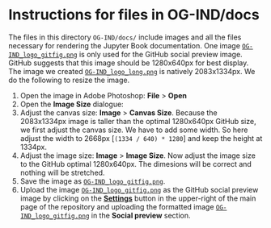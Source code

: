 # Instructions for files in OG-IND/docs
The files in this directory `OG-IND/docs/` include images and all the files necessary for rendering the Jupyter Book documentation. One image [`OG-IND_logo_gitfig.png`](docs/OG-IND_logo_gitfig.png) is only used for the GitHub social preview image. GitHub suggests that this image should be 1280x640px for best display. The image we created [`OG-IND_logo_long.png`](docs/OG-IND_logo_long.png) is natively 2083x1334px. We do the following to resize the image.

1. Open the image in Adobe Photoshop: **File** > **Open**
2. Open the **Image Size** dialogue:
3. Adjust the canvas size: **Image** > **Canvas Size**. Because the 2083x1334px image is taller than the optimal 1280x640px GitHub size, we first adjust the canvas size. We have to add some width. So here adjust the width to 2668px [`(1334 / 640) * 1280`] and keep the height at 1334px.
4. Adjust the image size: **Image** > **Image Size**. Now adjust the image size to the GitHub optimal 1280x640px. The dimesions will be correct and nothing will be stretched.
5. Save the image as [`OG-IND_logo_gitfig.png`](docs/OG-IND_logo_gitfig.png).
6. Upload the image [`OG-IND_logo_gitfig.png`](docs/OG-IND_logo_gitfig.png) as the GitHub social preview image by clicking on the [**Settings**](https://github.com/PSLmodels/OG-IND/settings) button in the upper-right of the main page of the repository and uploading the formatted image [`OG-IND_logo_gitfig.png`](docs/OG-IND_logo_gitfig.png) in the **Social preview** section.
